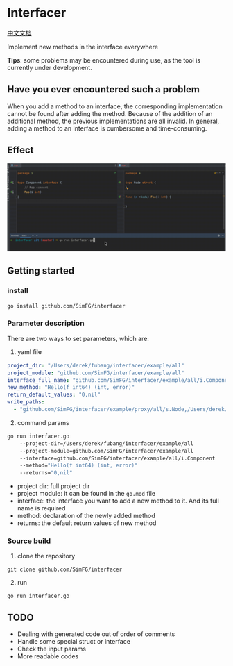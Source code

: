 # Interfacer
[中文文档](README_CN.md)

Implement new methods in the interface everywhere

**Tips**: some problems may be encountered during use, as the tool is currently under development.

## Have you ever encountered such a problem
When you add a method to an interface, the corresponding implementation cannot be found after adding the method. 
Because of the addition of an additional method, the previous implementations are all invalid. 
In general, adding a method to an interface is cumbersome and time-consuming.

## Effect
![effect](effect.gif)

## Getting started
### install
```shell
go install github.com/SimFG/interfacer
```

### Parameter description
There are two ways to set parameters, which are:
1. yaml file
```yaml
project_dir: "/Users/derek/fubang/interfacer/example/all"
project_module: "github.com/SimFG/interfacer/example/all"
interface_full_name: "github.com/SimFG/interfacer/example/all/i.Component"
new_method: "Hello(f int64) (int, error)"
return_default_values: "0,nil"
write_paths:
  - "github.com/SimFG/interfacer/example/proxy/all/s.Node,/Users/derek/xxx/interfacer/example/all/s/st.go"
```
2. command params
```bash
go run interfacer.go
    --project-dir=/Users/derek/fubang/interfacer/example/all
    --project-module=github.com/SimFG/interfacer/example/all 
    --interface=github.com/SimFG/interfacer/example/all/i.Component 
    --method="Hello(f int64) (int, error)" 
    --returns="0,nil"
```
- project dir: full project dir
- project module: it can be found in the `go.mod` file
- interface: the interface you want to add a new method to it. And its full name is required
- method: declaration of the newly added method
- returns: the default return values of new method

### Source build
1. clone the repository
```shell
git clone github.com/SimFG/interfacer
```
2. run
```shell
go run interfacer.go
```

## TODO
- Dealing with generated code out of order of comments
- Handle some special struct or interface
- Check the input params
- More readable codes